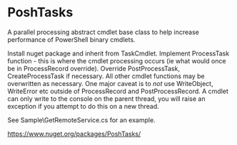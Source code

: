 # PoshTasks

A parallel processing abstract cmdlet base class to help increase performance of PowerShell binary cmdlets.

Install nuget package and inherit from TaskCmdlet.
Implement ProcessTask function - this is where the cmdlet processing occurs (ie what would once be in ProcessRecord override).
Override PostProcessTask, CreateProcessTask if necessary. All other cmdlet functions may be overwritten as necessary. One major caveat is to *not* use WriteObject, WriteError etc outside of ProcessRecord and PostProcessRecord. A cmdlet can only write to the console on the parent thread, you will raise an exception if you attempt to do this on a new thread.

See Sample\GetRemoteService.cs for an example.

https://www.nuget.org/packages/PoshTasks/
